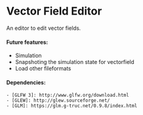 # Vector Field Editor #
An editor to edit vector fields. 

#### Future features: ####
- Simulation
- Snapshoting the simulation state for vectorfield
- Load other fileformats

#### Dependencies: ####
    - [GLFW 3]: http://www.glfw.org/download.html
    - [GLEW]: http://glew.sourceforge.net/
    - [GLM]: https://glm.g-truc.net/0.9.8/index.html
